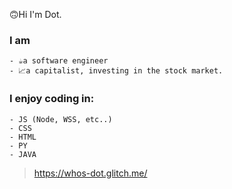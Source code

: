 🙃Hi I'm Dot.
### I am
    - ☕a software engineer
    - 📈a capitalist, investing in the stock market.
### I enjoy coding in:
    - JS (Node, WSS, etc..)
    - CSS
    - HTML
    - PY
    - JAVA
> https://whos-dot.glitch.me/

